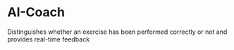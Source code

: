 # AI-Coach
Distinguishes whether an exercise has been performed correctly or not and provides real-time feedback
